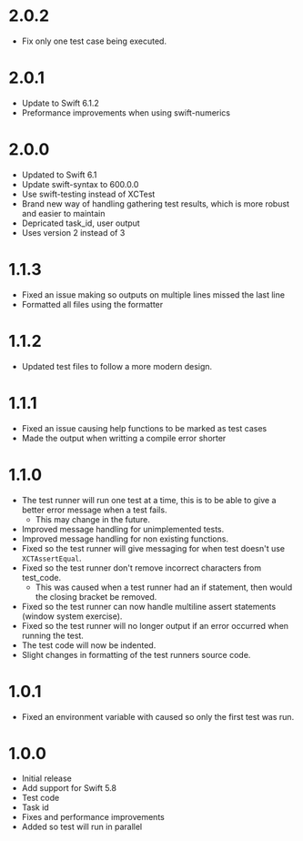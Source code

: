 # 2.0.2

- Fix only one test case being executed.

# 2.0.1

- Update to Swift 6.1.2
- Preformance improvements when using swift-numerics

# 2.0.0

- Updated to Swift 6.1
- Update swift-syntax to 600.0.0
- Use swift-testing instead of XCTest
- Brand new way of handling gathering test results, which is more robust and easier to maintain
- Depricated task_id, user output
- Uses version 2 instead of 3

# 1.1.3

- Fixed an issue making so outputs on multiple lines missed the last line
- Formatted all files using the formatter

# 1.1.2

- Updated test files to follow a more modern design.

# 1.1.1

- Fixed an issue causing help functions to be marked as test cases
- Made the output when writting a compile error shorter

# 1.1.0

- The test runner will run one test at a time, this is to be able to give a better error message when a test fails.
  - This may change in the future.
- Improved message handling for unimplemented tests.
- Improved message handling for non existing functions.
- Fixed so the test runner will give messaging for when test doesn't use `XCTAssertEqual`.
- Fixed so the test runner don't remove incorrect characters from test_code.
  - This was caused when a test runner had an if statement, then would the closing bracket be removed.
- Fixed so the test runner can now handle multiline assert statements (window system exercise).
- Fixed so the test runner will no longer output if an error occurred when running the test. 
- The test code will now be indented.
- Slight changes in formatting of the test runners source code.

# 1.0.1

- Fixed an environment variable with caused so only the first test was run.

# 1.0.0

- Initial release
- Add support for Swift 5.8
- Test code
- Task id
- Fixes and performance improvements
- Added so test will run in parallel

